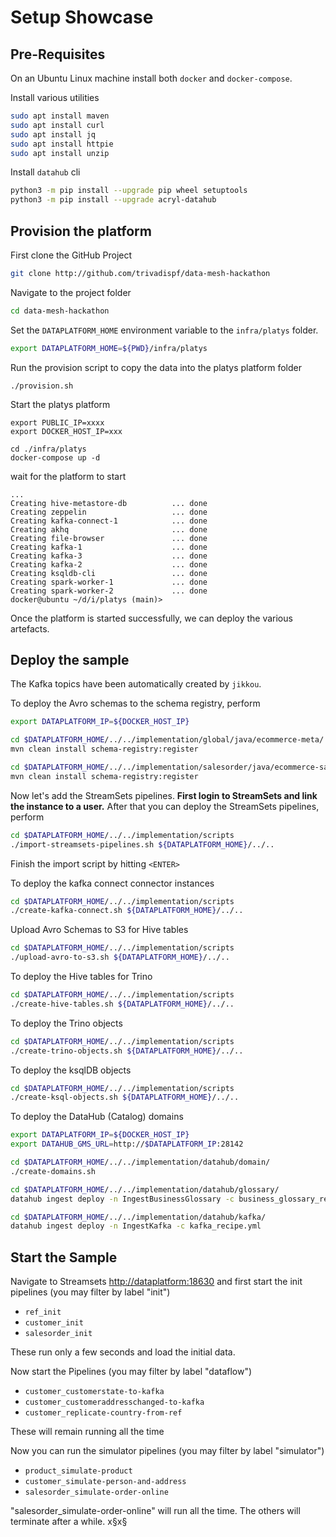 # Setup Showcase

## Pre-Requisites

On an Ubuntu Linux machine install both `docker` and `docker-compose`. 

Install various utilities

```bash
sudo apt install maven
sudo apt install curl
sudo apt install jq
sudo apt install httpie
sudo apt install unzip
```

Install `datahub` cli

```bash
python3 -m pip install --upgrade pip wheel setuptools
python3 -m pip install --upgrade acryl-datahub
```

## Provision the platform

First clone the GitHub Project

```bash
git clone http://github.com/trivadispf/data-mesh-hackathon
```

Navigate to the project folder

```bash
cd data-mesh-hackathon
```

Set the `DATAPLATFORM_HOME` environment variable to the `infra/platys` folder.

```bash
export DATAPLATFORM_HOME=${PWD}/infra/platys
```

Run the provision script to copy the data into the platys platform folder

```
./provision.sh
```

Start the platys platform

```
export PUBLIC_IP=xxxx
export DOCKER_HOST_IP=xxx

cd ./infra/platys
docker-compose up -d
```

wait for the platform to start

```
...
Creating hive-metastore-db          ... done
Creating zeppelin                   ... done
Creating kafka-connect-1            ... done
Creating akhq                       ... done
Creating file-browser               ... done
Creating kafka-1                    ... done
Creating kafka-3                    ... done
Creating kafka-2                    ... done
Creating ksqldb-cli                 ... done
Creating spark-worker-1             ... done
Creating spark-worker-2             ... done
docker@ubuntu ~/d/i/platys (main)>
```

Once the platform is started successfully, we can deploy the various artefacts. 

## Deploy the sample

The Kafka topics have been automatically created by `jikkou`. 

To deploy the Avro schemas to the schema registry, perform

```bash
export DATAPLATFORM_IP=${DOCKER_HOST_IP}

cd $DATAPLATFORM_HOME/../../implementation/global/java/ecommerce-meta/
mvn clean install schema-registry:register

cd $DATAPLATFORM_HOME/../../implementation/salesorder/java/ecommerce-salesorder-meta/
mvn clean install schema-registry:register
```

Now let's add the StreamSets pipelines. **First login to StreamSets and link the instance to a user.** After that you can deploy the StreamSets pipelines, perform

```bash
cd $DATAPLATFORM_HOME/../../implementation/scripts
./import-streamsets-pipelines.sh ${DATAPLATFORM_HOME}/../..
```

Finish the import script by hitting `<ENTER>`

To deploy the kafka connect connector instances

```bash
cd $DATAPLATFORM_HOME/../../implementation/scripts
./create-kafka-connect.sh ${DATAPLATFORM_HOME}/../..
```

Upload Avro Schemas to S3 for Hive tables

```bash
cd $DATAPLATFORM_HOME/../../implementation/scripts
./upload-avro-to-s3.sh ${DATAPLATFORM_HOME}/../..
```

To deploy the Hive tables for Trino

```bash
cd $DATAPLATFORM_HOME/../../implementation/scripts
./create-hive-tables.sh ${DATAPLATFORM_HOME}/../..
```

To deploy the Trino objects

```bash
cd $DATAPLATFORM_HOME/../../implementation/scripts
./create-trino-objects.sh ${DATAPLATFORM_HOME}/../..
```


To deploy the ksqlDB objects

```bash
cd $DATAPLATFORM_HOME/../../implementation/scripts
./create-ksql-objects.sh ${DATAPLATFORM_HOME}/../..
```

To deploy the DataHub (Catalog) domains

```bash
export DATAPLATFORM_IP=${DOCKER_HOST_IP}
export DATAHUB_GMS_URL=http://$DATAPLATFORM_IP:28142

cd $DATAPLATFORM_HOME/../../implementation/datahub/domain/
./create-domains.sh
```

```bash
cd $DATAPLATFORM_HOME/../../implementation/datahub/glossary/
datahub ingest deploy -n IngestBusinessGlossary -c business_glossary_recipe.yml
```

```bash
cd $DATAPLATFORM_HOME/../../implementation/datahub/kafka/
datahub ingest deploy -n IngestKafka -c kafka_recipe.yml
```

## Start the Sample

Navigate to Streamsets <http://dataplatform:18630> and first start the init pipelines (you may filter by label "init")

  * `ref_init`
  * `customer_init`
  * `salesorder_init`

These run only a few seconds and load the initial data. 

Now start the Pipelines (you may filter by label "dataflow")

  * `customer_customerstate-to-kafka`
  * `customer_customeraddresschanged-to-kafka`
  * `customer_replicate-country-from-ref`

These will remain running all the time

Now you can run the simulator pipelines (you may filter by label "simulator")
 
  * `product_simulate-product`
  * `customer_simulate-person-and-address`
  * `salesorder_simulate-order-online`

"salesorder_simulate-order-online" will run all the time. The others will terminate after a while.
x§x§
